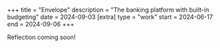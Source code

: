 +++
title = "Envelope"
description = "The banking platform with built-in budgeting"
date = 2024-09-03
[extra]
type = "work"
start = 2024-06-17
end = 2024-09-06
+++

Reflection coming soon!

<!--So much swag.
Josh is brilliant. Working a 9-5. Frontend? Startups?-->
